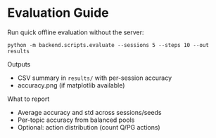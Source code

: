 # Evaluation Guide

Run quick offline evaluation without the server:

```
python -m backend.scripts.evaluate --sessions 5 --steps 10 --out results
```

Outputs
- CSV summary in `results/` with per-session accuracy
- accuracy.png (if matplotlib available)

What to report
- Average accuracy and std across sessions/seeds
- Per-topic accuracy from balanced pools
- Optional: action distribution (count Q/PG actions)